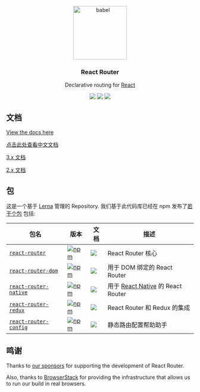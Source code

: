<p align="center">
  <a href="https://reacttraining.com/react-router/">
    <img alt="babel" src="https://reacttraining.com/react-router/android-chrome-144x144.png" width="144">
  </a>
</p>

<h3 align="center">
  React Router
</h3>

<p align="center">
  Declarative routing for <a href="https://facebook.github.io/react">React</a>
</p>

<p align="center">
  <a href="https://www.npmjs.com/package/react-router"><img src="https://img.shields.io/npm/v/react-router.svg?style=flat-square"></a>
  <a href="https://www.npmjs.com/package/react-router"><img src="https://img.shields.io/npm/dm/react-router.svg?style=flat-square"></a>
  <a href="https://travis-ci.org/ReactTraining/react-router"><img src="https://img.shields.io/travis/ReactTraining/react-router/master.svg?style=flat-square"></a>
</p>

## 文档

[View the docs here](https://reacttraining.com/react-router)

[点击此处查看中文文档](https://reacttraining.cn/)

[3.x 文档](https://github.com/ReactTraining/react-router/blob/v3/docs)

[2.x 文档](https://github.com/ReactTraining/react-router/blob/v2.8.1/docs)

## 包

这是一个基于 [Lerna](https://github.com/lerna/lerna) 管理的 Repository. 我们基于此代码库已经在 npm 发布了[若干个包](/packages) 包括:

|  包名 | 版本 | 文档 | 描述 |
|---------|---------|------|-------------|
| [`react-router`](/packages/react-router) | [![npm](https://img.shields.io/npm/v/react-router.svg?style=flat-square)](https://www.npmjs.com/package/react-router) | [![](https://img.shields.io/badge/API%20Docs-markdown-green.svg?style=flat-square)](/packages/react-router/docs) | React Router 核心 |
| [`react-router-dom`](/packages/react-router-dom) | [![npm](https://img.shields.io/npm/v/react-router-dom.svg?style=flat-square)](https://www.npmjs.com/package/react-router-dom) | [![](https://img.shields.io/badge/API%20Docs-markdown-green.svg?style=flat-square)](/packages/react-router-dom/docs) | 用于 DOM 绑定的 React Router |
| [`react-router-native`](/packages/react-router-native) | [![npm](https://img.shields.io/npm/v/react-router-native.svg?style=flat-square)](https://www.npmjs.com/package/react-router-native) | [![](https://img.shields.io/badge/API%20Docs-markdown-green.svg?style=flat-square)](/packages/react-router-native/docs) | 用于 [React Native](https://facebook.github.io/react-native/) 的 React Router|
| [`react-router-redux`](/packages/react-router-redux) | [![npm](https://img.shields.io/badge/npm-5.0.0alpha.2-orange.svg?style=flat-square)](https://www.npmjs.com/package/react-router-redux) | [![](https://img.shields.io/badge/API%20Docs-readme-orange.svg?style=flat-square)](/packages/react-router-redux/#readme) |  React Router 和 Redux 的集成 |
| [`react-router-config`](/packages/react-router-config) | [![npm](https://img.shields.io/npm/v/react-router-config.svg?style=flat-square)](https://www.npmjs.com/package/react-router-config) | [![](https://img.shields.io/badge/API%20Docs-readme-orange.svg?style=flat-square)](/packages/react-router-config/#readme) | 静态路由配置帮助助手 |

## 鸣谢

Thanks to [our sponsors](/SPONSORS.md) for supporting the development of React Router.

Also, thanks to [BrowserStack](https://www.browserstack.com/) for providing the infrastructure that allows us to run our build in real browsers.
